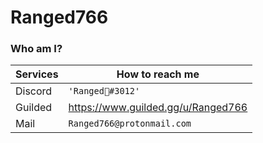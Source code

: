 # Ranged766
### Who am I?
|Services|How to reach me|
|-|-|
|Discord|`'Ranged🍉#3012'`
|Guilded|https://www.guilded.gg/u/Ranged766
|Mail|`Ranged766@protonmail.com`


